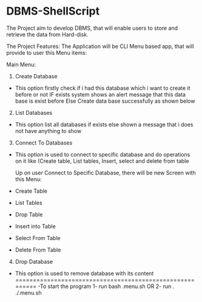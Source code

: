 # DBMS-ShellScript
The Project aim to develop DBMS, that will enable users to store and retrieve the data from Hard-disk.

The Project Features:
The Application will be CLI Menu based app, that will provide to user this Menu items:

Main Menu:

1) Create Database
- This option firstly check if i had this database which i want to create it before or not IF exists system shows an alert message that this data base is exist before Else Create data base successfully as shown below

2) List Databases
- This option list all databases if exists else shown a message that i does not have anything to show

3) Connect To Databases
- This option is used to connect to specific database and do operations on it like (Create table, List tables, Insert, select and delete from table

  Up on user Connect to Specific Database, there will be new Screen with this Menu:
- Create Table 
- List Tables
- Drop Table
- Insert into Table
- Select From Table
- Delete From Table

4) Drop Database
- This option is used to remove database with its content 
=========================================================
-To start the program 
1- run bash .menu.sh
OR
2- run . ./.menu.sh 
